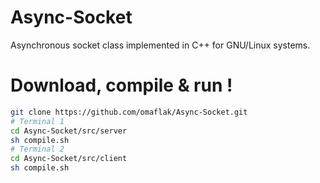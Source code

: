 # Async-Socket

Asynchronous socket class implemented in C++ for GNU/Linux systems.

# Download, compile & run !

```bash
git clone https://github.com/omaflak/Async-Socket.git
# Terminal 1
cd Async-Socket/src/server
sh compile.sh
# Terminal 2
cd Async-Socket/src/client
sh compile.sh
```
